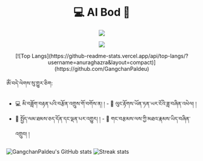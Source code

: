 <!-- AI Bod GangchanPaldeu-->
<p align="center">
  <h1 align="center">💻 AI Bod 🏇</h1>
</p>
<p align="center">
  <img src="https://readme-typing-svg.herokuapp.com?font=Fira+Code&pause=1000&color=172F45&center=%E5%81%87&vCenter=%E5%81%87&width=435&lines=%E0%BD%A6%E0%BE%90%E0%BD%91%E0%BC%8B%E0%BD%86%E0%BD%A2%E0%BC%8B%E0%BD%9F%E0%BD%BC%E0%BD%A2%E0%BC%8B%E0%BD%A1%E0%BD%84%E0%BD%A6%E0%BC%8D+%E0%BD%A2%E0%BE%A9%E0%BD%B2%E0%BD%A6%E0%BC%8B%E0%BD%93%E0%BD%B2%E0%BC%8B%E0%BD%9A%E0%BD%82%E0%BD%A6%E0%BC%8B%E0%BD%91%E0%BD%98%E0%BC%8D+%E0%BD%A1%E0%BD%B2%E0%BC%8B%E0%BD%82%E0%BD%BA%E0%BD%A2%E0%BC%8B%E0%BD%A2%E0%BE%A9%E0%BD%A3%E0%BC%8B%E0%BD%86%E0%BD%BA%E0%BD%A0%E0%BD%BC%E0%BC%8D%E0%BC%8D">
</p>

<p align="center">
  <img src="https://github-readme-stats.vercel.app/api/top-langs/?username=anuraghazra&layout=compact" href="https://github.com/GangchanPaldeu">
</p>
<p align="center">
  [![Top Langs](https://github-readme-stats.vercel.app/api/top-langs/?username=anuraghazra&layout=compact)](https://github.com/GangchanPaldeu)
</p> 

  ཨོཾ་བདེ་ལེགས་སུ་གྱུར་ཅིག:
  - 💻 མི་བཟློག་བརྟན་པའི་བརྩོན་འགྲུས་གོ་བགོས་ན། ། - 🏇 ལུང་རྟོགས་ཡོན་ཏན་ཡར་ངོའི་ཟླ་བཞིན་འཕེལ། །
  - 🏀 སྤྱོད་ལམ་ཐམས་ཅད་དོན་དང་ལྡན་པར་འགྱུར། ། - 🏡 གང་བརྩམས་ལས་ཀྱི་མཐའ་རྣམས་ཡིད་བཞིན་འགྲུབ། །



![GangchanPaldeu's GitHub stats](https://github-readme-stats.vercel.app/api?username=GangchanPaldeu&show_icons=true&theme=prussian)
![Streak stats](https://github-readme-streak-stats.herokuapp.com/?user=GangchanPaldeu&show_icons=true&theme=prussian)

